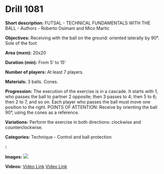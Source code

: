 # Drill 1081

**Short description:**
FUTSAL - TECHNICAL FUNDAMENTALS WITH THE BALL - Authors - Roberto Osimani and Mico Martic

**Objectives:**
Receiving with the ball on the ground: oriented laterally by 90°. Sole of the foot

**Area (mxm):**
20x20

**Duration (min):**
From 5’ to 15’

**Number of players:**
At least 7 players.

**Materials:**
3 balls. Cones.

**Progression:**
The execution of the exercise is in a cascade. It starts with 1, who passes the ball to partner 2 opposite; then 3 passes to 4; then 5 to 6; then 2 to 7, and so on. Each player who passes the ball must move one position to the right. POINTS OF ATTENTION: Receive by orienting the ball 90°, using the cones as a reference.

**Variations:**
Perform the exercise in both directions: clockwise and counterclockwise.

**Categories:**
Technique - Control and ball protection

**:**


**Images:**
![](https://www.coachingfutsal.com/\images\09977991dfb70628531d841488d9fbbcedeb3234e806d5c7f6f6295b53e1e175b73468077c3704b1c03a201faf7c3051370f9e7c061fe2a74e9a76a6a652f98352c1ca5fece9c.jpg)

**Videos:**
[Video Link](https://www.youtube.com/embed/0Y1CFUMCaAU)
[Video Link](https://www.youtube.com/embed/oHuRCSmf0CQ)


